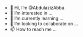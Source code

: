 - 👋 Hi, I’m @AbdulazizAbba
- 👀 I’m interested in ...
- 🌱 I’m currently learning ...
- 💞️ I’m looking to collaborate on ...
- 📫 How to reach me ...

<!---
AbdulazizAbba/AbdulazizAbba is a ✨ special ✨ repository because its `README.md` (this file) appears on your GitHub profile.
You can click the Preview link to take a look at your changes.
--->
